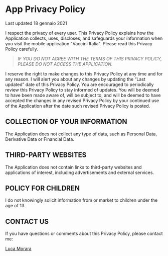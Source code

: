 # App Privacy Policy

Last updated 18 gennaio 2021

I respect the privacy of every user. This Privacy Policy explains how the Application collects, uses, discloses, and safeguards your information when you visit the mobile application "Vaccini Italia". Please read this Privacy Policy carefully.

> _IF YOU DO NOT AGREE WITH THE TERMS OF THIS PRIVACY POLICY, PLEASE DO NOT ACCESS THE APPLICATION._

I reserve the right to make changes to this Privacy Policy at any time and for any reason. I will alert you about any changes by updating the “Last updated” date of this Privacy Policy. You are encouraged to periodically review this Privacy Policy to stay informed of updates. You will be deemed to have been made aware of, will be subject to, and will be deemed to have accepted the changes in any revised Privacy Policy by your continued use of the Application after the date such revised Privacy Policy is posted.

## COLLECTION OF YOUR INFORMATION
The Application does not collect any type of data, such as Personal Data, Derivative Data or Financial Data.

## THIRD-PARTY WEBSITES
The Application does not contain links to third-party websites and applications of interest, including advertisements and external services.

## POLICY FOR CHILDREN
I do not knowingly solicit information from or market to children under the age of 13.

## CONTACT US
If you have questions or comments about this Privacy Policy, please contact me:

[Luca Morara](mailto:lucamorara99@gmail.com?subject=[GitHub]%20Vaccini%20Supporto)
